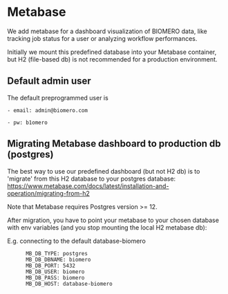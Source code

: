 # Metabase

We add metabase for a dashboard visualization of BIOMERO data, like tracking job status for a user or analyzing workflow performances. 

Initially we mount this predefined database into your Metabase container, but H2 (file-based db) is not recommended for a production environment.

## Default admin user

The default preprogrammed user is 

    - email: admin@biomero.com

    - pw: b1omero

## Migrating Metabase dashboard to production db (postgres)

The best way to use our predefined dashboard (but not H2 db) is to 'migrate' from this H2 database to your postgres database:
https://www.metabase.com/docs/latest/installation-and-operation/migrating-from-h2 

Note that Metabase requires Postgres version >= 12.

After migration, you have to point your metabase to your chosen database with env variables (and you stop mounting the local H2 metabase db):

E.g. connecting to the default database-biomero
```
      MB_DB_TYPE: postgres
      MB_DB_DBNAME: biomero
      MB_DB_PORT: 5432
      MB_DB_USER: biomero
      MB_DB_PASS: biomero
      MB_DB_HOST: database-biomero
```
